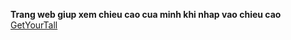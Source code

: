 
**Trang web giup xem chieu cao cua minh khi nhap vao chieu cao**
[GetYourTall](http://getyourtall.firebaseapp.com/)
